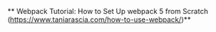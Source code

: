 ** Webpack Tutorial: How to Set Up webpack 5 from Scratch (https://www.taniarascia.com/how-to-use-webpack/)**
